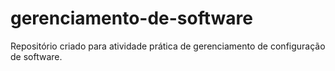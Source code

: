 # gerenciamento-de-software
Repositório criado para atividade prática de gerenciamento de configuração de software.